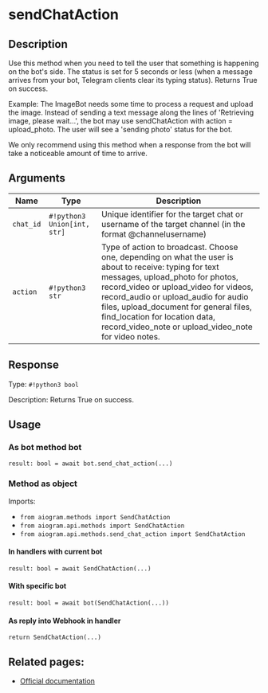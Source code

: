# sendChatAction

## Description

Use this method when you need to tell the user that something is happening on the bot's side. The status is set for 5 seconds or less (when a message arrives from your bot, Telegram clients clear its typing status). Returns True on success.

Example: The ImageBot needs some time to process a request and upload the image. Instead of sending a text message along the lines of 'Retrieving image, please wait…', the bot may use sendChatAction with action = upload_photo. The user will see a 'sending photo' status for the bot.

We only recommend using this method when a response from the bot will take a noticeable amount of time to arrive.


## Arguments

| Name | Type | Description |
| - | - | - |
| `chat_id` | `#!python3 Union[int, str]` | Unique identifier for the target chat or username of the target channel (in the format @channelusername) |
| `action` | `#!python3 str` | Type of action to broadcast. Choose one, depending on what the user is about to receive: typing for text messages, upload_photo for photos, record_video or upload_video for videos, record_audio or upload_audio for audio files, upload_document for general files, find_location for location data, record_video_note or upload_video_note for video notes. |



## Response

Type: `#!python3 bool`

Description: Returns True on success.


## Usage


### As bot method bot

```python3
result: bool = await bot.send_chat_action(...)
```

### Method as object

Imports:

- `from aiogram.methods import SendChatAction`
- `from aiogram.api.methods import SendChatAction`
- `from aiogram.api.methods.send_chat_action import SendChatAction`

#### In handlers with current bot
```python3
result: bool = await SendChatAction(...)
```

#### With specific bot
```python3
result: bool = await bot(SendChatAction(...))
```
#### As reply into Webhook in handler
```python3
return SendChatAction(...)
```



## Related pages:

- [Official documentation](https://core.telegram.org/bots/api#sendchataction)
